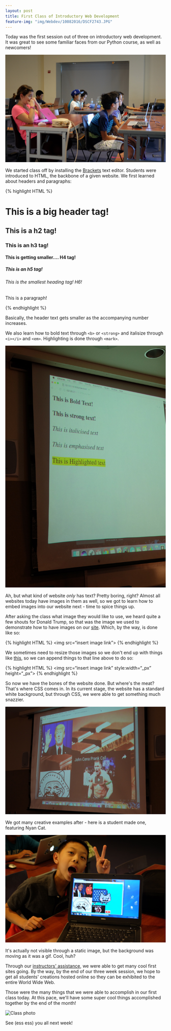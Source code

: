 ```yaml
---
layout: post
title: First Class of Introductory Web Development
feature-img: "img/Webdev/10082016/DSCF2743.JPG"
---
```


Today was the first session out of three on introductory web development. It was great to see some familiar faces from our Python course, as well as newcomers!

![Unofficial class pic](/img/Webdev/10082016/DSCF2738.JPG)

We started class off by installing the [Brackets](http://brackets.io/) text editor. Students were introduced to HTML, the backbone of a given website. We first learned about headers and paragraphs:

{% highlight HTML %}
<h1>This is a big header tag!</h1>
<h2>This is a h2 tag!</h2>
<h3>This is an h3 tag!</h3>
<h4>This is getting smaller.... H4 tag!</h4>
<h5>This is an h5 tag!</h5>
<h6>This is the smallest heading tag! H6!</h6>
<p>This is a paragraph!</p>
{% endhighlight %}

Basically, the header text gets smaller as the accompanying number increases.

We also learn how to bold text through `<b>` or `<strong>` and italisize through `<i></i>` and `<em>`. Highlighting is done through `<mark>`.

![Example of those tags](/img/Webdev/10082016/DSCF2755.JPG)

Ah, but what kind of website *only* has text? Pretty boring, right? Almost all websites today have images in them as well, so we got to learn how to embed images into our website next - time to spice things up.

After asking the class what image they would like to use, we heard quite a few shouts for Donald Trump, so that was the image we used to demonstrate how to have images on our [site](/img/Webdev/10082016/DSCF2755.JPG). Which, by the way, is done like so:

{% highlight HTML %}
<img src=“insert image link”>
{% endhighlight %}

We sometimes need to resize those images so we don't end up with things like [this](/img/Webdev/10082016/DSCF2764.JPG), so we can append things to that line above to do so:

{% highlight HTML %}
<img src=“insert image link” style:width=“_px” height=“_px”>
{% endhighlight %}

So now we have the bones of the website done. But where's the meat? That's where CSS comes in. In its current stage, the website has a standard white background, but through CSS, we were able to get something much snazzier.

![Chocolate](/img/Webdev/10082016/DSCF2777.JPG)

We got many creative examples after - here is a student made one, featuring Nyan Cat.

![Nyan](/img/Webdev/10082016/DSCF2781.JPG)

It's actually not visible through a static image, but the background was moving as it was a gif. Cool, huh?

Through our [instructors' assistance](/img/Webdev/10082016/DSCF2782.JPG), we were able to get many cool first sites going. By the way, by the end of our three week session, we hope to get all students' creations hosted online so they can be exhibited to the entire World Wide Web.

Those were the many things that we were able to accomplish in our first class today. At this pace, we'll have some super cool things accomplished together by the end of the month!

![Class photo](/img/Webdev/10082016/DSCF2785.JPG)

See (ess ess) you all next week!